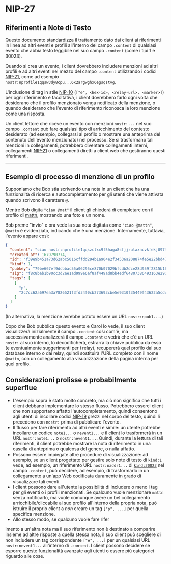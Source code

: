 # NIP-27

## Riferimenti a Note di Testo

Questo documento standardizza il trattamento dato dai client ai riferimenti in linea ad altri eventi e profili all'interno del campo `.content` di qualsiasi evento che abbia testo leggibile nel suo campo `.content` (come i tipi 1 e 30023).

Quando si crea un evento, i client dovrebbero includere menzioni ad altri profili e ad altri eventi nel mezzo del campo `.content` utilizzando i codici [NIP-21](21.md), come ad esempio `nostr:nprofile1qqsw3dy8cpu...6x2argwghx6egsqstvg`.

L'inclusione di tag in stile [NIP-10](10.md) (`["e", <hex-id>, <relay-url>, <marker>]`) per ogni riferimento è facoltativa, i client dovrebbero farlo ogni volta che desiderano che il profilo menzionato venga notificato della menzione, o quando desiderano che l'evento di riferimento riconosca la loro menzione come una risposta.

Un client lettore che riceve un evento con menzioni `nostr:...` nel suo campo `.content` può fare qualsiasi tipo di arricchimento del contesto desiderato (ad esempio, collegarsi al profilo o mostrare una anteprima del contenuto dell'evento menzionato) nel processo. Se si trasformano tali menzioni in collegamenti, potrebbero diventare collegamenti interni, collegamenti [NIP-21](21.md) o collegamenti diretti a client web che gestiranno questi riferimenti.

---

## Esempio di processo di menzione di un profilo

Supponiamo che Bob stia scrivendo una nota in un client che ha una funzionalità di ricerca e autocompletamento per gli utenti che viene attivata quando scrivono il carattere `@`.

Mentre Bob digita `"ciao @mat"` il client gli chiederà di completare con il profilo di [mattn](https://gateway.nostr.com/p/2c7cc62a697ea3a7826521f3fd34f0cb273693cbe5e9310f35449f43622a5cdc), mostrando una foto e un nome.

Bob preme "invio" e ora vede la sua nota digitata come `"ciao @mattn"`, `@mattn` è evidenziato, indicando che è una menzione. Internamente, tuttavia, l'evento appare così:

```json
{
  "content": "ciao nostr:nprofile1qqszclxx9f5haga8sfjjrulaxncvkfekj097t6f3pu65f86rvg49ehqj6f9dh",
  "created_at": 1679790774,
  "id": "f39e9b451a73d62abc5016cffdd294b1a904e2f34536a208874fe5e22bbd47cf",
  "kind": 1,
  "pubkey": "79be667ef9dcbbac55a06295ce870b07029bfcdb2dce28d959f2815b16f81798",
  "sig": "f8c8bab1b90cc3d2ae1ad999e6af8af449ad8bb4edf64807386493163e29162b5852a796a8f474d6b1001cddbaac0de4392838574f5366f03cc94cf5dfb43f4d",
  "tags": [
    [
      "p",
      "2c7cc62a697ea3a7826521f3fd34f0cb273693cbe5e9310f35449f43622a5cdc"
    ]
  ]
}
```

(In alternativa, la menzione avrebbe potuto essere un URL `nostr:npub1...`.)

Dopo che Bob pubblica questo evento e Carol lo vede, il suo client visualizzerà inizialmente il campo `.content` così com'è, ma successivamente analizzerà il campo `.content` e vedrà che c'è un URL `nostr:` al suo interno, lo decodificherà, estrarrà la chiave pubblica da esso (e eventualmente suggerimenti per i relay), recupererà quel profilo dal suo database interno o dai relay, quindi sostituirà l'URL completo con il nome `@mattn`, con un collegamento alla visualizzazione della pagina interna per quel profilo.

## Considerazioni prolisse e probabilmente superflue

- L'esempio sopra è stato molto concreto, ma ciò non significa che tutti i client debbano implementare lo stesso flusso. Potrebbero esserci client che non supportano affatto l'autocompletamento, quindi consentono agli utenti di incollare codici [NIP-19](19.md) grezzi nel corpo del testo, quindi li precedono con `nostr:` prima di pubblicare l'evento.
- Il flusso per fare riferimento ad altri eventi è simile: un utente potrebbe incollare un codice `note1...` o `nevent1...` e il client lo trasformerà in un URL `nostr:note1...` o `nostr:nevent1...`. Quindi, durante la lettura di tali riferimenti, il client potrebbe mostrare la nota di riferimento in una casella di anteprima o qualcosa del genere, o nulla affatto.
- Possono essere impiegate altre procedure di visualizzazione: ad esempio, se un client progettato per gestire solo note di testo di `kind:1` vede, ad esempio, un riferimento URL `nostr:naddr1...` di [`kind:30023`](23.md) nel campo `.content`, può decidere, ad esempio, di trasformarlo in un collegamento a un'app Web codificata duramente in grado di visualizzare tali eventi.
- I client possono dare all'utente la possibilità di includere o meno i tag per gli eventi o i profili menzionati. Se qualcuno vuole menzionare `mattn` senza notificarlo, ma vuole comunque avere un bel collegamento arricchibile/cliccabile al suo profilo all'interno della propria nota, può istruire il proprio client a _non_ creare un tag `["p", ...]` per quella specifica menzione.
- Allo stesso modo, se qualcuno vuole fare rifer

imento a un'altra nota ma il suo riferimento non è destinato a comparire insieme ad altre risposte a quella stessa nota, il suo client può scegliere di non includere un tag corrispondente `["e", ...]` per un qualsiasi URL `nostr:nevent1...` all'interno di `.content`. I client possono decidere se esporre queste funzionalità avanzate agli utenti o essere più categorici riguardo alle cose.